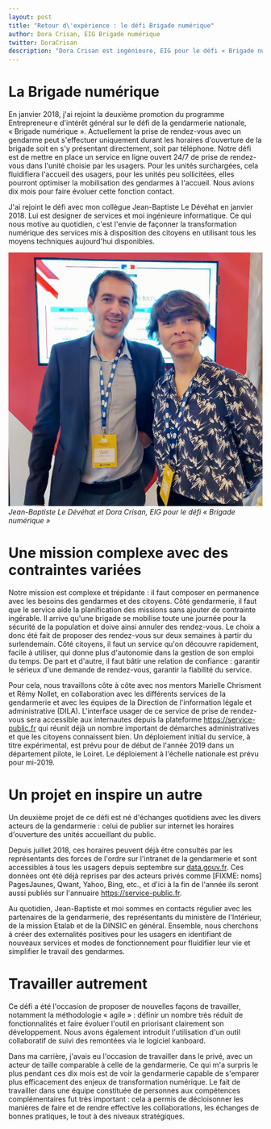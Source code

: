 ```yaml
---
layout: post
title: "Retour d\'expérience : le défi Brigade numérique"
author: Dora Crisan, EIG Brigade numérique
twitter: DoraCrisan
description: "Dora Crisan est ingénieure, EIG pour le défi « Brigade numérique » au ministère de l'intérieur, à la Direction générale de la gendarmerie nationale. Elle partage son vécu et les avancées du projet après 10 mois de travail."
---
```


# La Brigade numérique

En janvier 2018, j'ai rejoint la deuxième promotion du programme
Entrepreneur·e d'intérêt général sur le défi de la gendarmerie
nationale, « Brigade numérique ». Actuellement la prise de rendez-vous
avec un gendarme peut s'effectuer uniquement durant les horaires
d'ouverture de la brigade soit en s'y présentant directement, soit par
téléphone. Notre défi est de mettre en place un service en ligne
ouvert 24/7 de prise de rendez-vous dans l'unité choisie par les
usagers. Pour les unités surchargées, cela fluidifiera l'accueil des
usagers, pour les unités peu sollicitées, elles pourront optimiser la
mobilisation des gendarmes à l'accueil. Nous avions dix mois pour
faire évoluer cette fonction contact.

J'ai rejoint le défi avec mon collègue Jean-Baptiste Le Dévéhat en
janvier 2018.  Lui est designer de services et moi ingénieure informatique.
Ce qui nous motive au quotidien, c'est l'envie de façonner la
transformation numérique des services mis à disposition des citoyens
en utilisant tous les moyens techniques aujourd'hui disponibles.

![Jean-Baptiste Le Dévéhat et Dora Crisan, EIG pour le défi « Brigade numérique »](/img/blog/eig_brigade_numerique.jpg)
_Jean-Baptiste Le Dévéhat et Dora Crisan, EIG pour le défi « Brigade numérique »_

# Une mission complexe avec des contraintes variées

Notre mission est complexe et trépidante : il faut composer en
permanence avec les besoins des gendarmes et des citoyens. Côté
gendarmerie, il faut que le service aide la planification des missions
sans ajouter de contrainte ingérable. Il arrive qu'une brigade se
mobilise toute une journée pour la sécurité de la population et doive
ainsi annuler des rendez-vous. Le choix a donc été fait de proposer
des rendez-vous sur deux semaines à partir du surlendemain. Côté
citoyens, il faut un service qu'on découvre rapidement, facile à
utiliser, qui donne plus d'autonomie dans la gestion de son emploi du
temps. De part et d'autre, il faut bâtir une relation de confiance :
garantir le sérieux d'une demande de rendez-vous, garantir la
fiabilité du service.

Pour cela, nous travaillons côte à côte avec nos mentors Marielle
Chrisment et Rémy Nollet, en collaboration avec les différents
services de la gendarmerie et avec les équipes de la Direction de
l'information légale et administrative (DILA). L'interface usager de
ce service de prise de rendez-vous sera accessible aux internautes
depuis la plateforme https://service-public.fr qui réunit déjà un
nombre important de démarches administratives et que les citoyens
connaissent bien. Un déploiement initial du service, à titre
expérimental, est prévu pour de début de l'année 2019 dans un
département pilote, le Loiret. Le déploiement à l'échelle nationale
est prévu pour mi-2019.

# Un projet en inspire un autre

Un deuxième projet de ce défi est né d'échanges quotidiens avec les
divers acteurs de la gendarmerie : celui de publier sur internet les
horaires d'ouverture des unités accueillant du public.

Depuis juillet 2018, ces horaires peuvent déjà être consultés par les
représentants des forces de l'ordre sur l'intranet de la gendarmerie
et sont accessibles à tous les usagers depuis septembre sur
[data.gouv.fr](https://www.data.gouv.fr/fr/datasets/liste-des-unites-de-gendarmerie-accueillant-du-public-comprenant-leur-geolocalisation-et-leurs-horaires-douverture/). Ces
données ont été déjà reprises par des acteurs privés comme [FIXME:
noms] PagesJaunes, Qwant, Yahoo, Bing, etc., et d'ici à la fin de
l'année ils seront aussi publiés sur l'annuaire
https://service-public.fr.

Au quotidien, Jean-Baptiste et moi sommes en contacts régulier avec
les partenaires de la gendarmerie, des représentants du ministère de
l'Intérieur, de la mission Etalab et de la DINSIC en général.
Ensemble, nous cherchons à créer des externalités positives pour les
usagers en identifiant de nouveaux services et modes de fonctionnement
pour fluidifier leur vie et simplifier le travail des gendarmes.

# Travailler autrement

Ce défi a été l'occasion de proposer de nouvelles façons de
travailler, notamment la méthodologie « agile » : définir un nombre
très réduit de fonctionnalités et faire évoluer l'outil en priorisant
clairement son développement.  Nous avons également introduit
l'utilisation d'un outil collaboratif de suivi des remontées via le
logiciel kanboard.

Dans ma carrière, j'avais eu l'occasion de travailler dans le privé,
avec un acteur de taille comparable à celle de la gendarmerie.  Ce qui
m'a surpris le plus pendant ces dix mois est de voir la gendarmerie
capable de s'emparer plus efficacement des enjeux de transformation
numérique.  Le fait de travailler dans une équipe constituée de
personnes aux compétences complémentaires fut très important : cela a
permis de décloisonner les manières de faire et de rendre effective
les collaborations, les échanges de bonnes pratiques, le tout à des
niveaux stratégiques.
